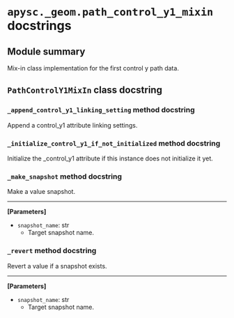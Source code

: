 # `apysc._geom.path_control_y1_mixin` docstrings

## Module summary

Mix-in class implementation for the first control y path data.

## `PathControlY1MixIn` class docstring

### `_append_control_y1_linking_setting` method docstring

Append a control_y1 attribute linking settings.

### `_initialize_control_y1_if_not_initialized` method docstring

Initialize the _control_y1 attribute if this instance does not initialize it yet.

### `_make_snapshot` method docstring

Make a value snapshot.<hr>

**[Parameters]**

- `snapshot_name`: str
  - Target snapshot name.

### `_revert` method docstring

Revert a value if a snapshot exists.<hr>

**[Parameters]**

- `snapshot_name`: str
  - Target snapshot name.
